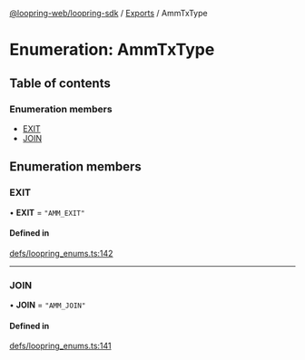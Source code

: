 [@loopring-web/loopring-sdk](../README.md) / [Exports](../modules.md) / AmmTxType

# Enumeration: AmmTxType

## Table of contents

### Enumeration members

- [EXIT](AmmTxType.md#exit)
- [JOIN](AmmTxType.md#join)

## Enumeration members

### EXIT

• **EXIT** = `"AMM_EXIT"`

#### Defined in

[defs/loopring_enums.ts:142](https://github.com/Loopring/loopring_sdk/blob/904c903/src/defs/loopring_enums.ts#L142)

___

### JOIN

• **JOIN** = `"AMM_JOIN"`

#### Defined in

[defs/loopring_enums.ts:141](https://github.com/Loopring/loopring_sdk/blob/904c903/src/defs/loopring_enums.ts#L141)
